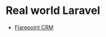 Real world Laravel
==================

-	[Flarepoint CRM](https://github.com/Bottelet/flarepoint-crm)

